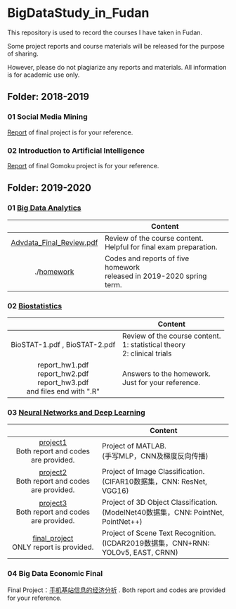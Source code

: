 # BigDataStudy_in_Fudan
This repository is used to record the courses I have taken in Fudan.

Some project reports and course materials will be released for the purpose of sharing.

However, please do not plagiarize any reports and materials. All information is for academic use only.




## Folder: 2018-2019

### 01 Social Media Mining

[Report](https://github.com/IMNearth/BigDataStudy_in_Fudan/blob/master/2018-2019/0626Twitter-report-new.pdf) of final project is for your reference.



### 02 Introduction to Artificial Intelligence

[Report](https://github.com/IMNearth/BigDataStudy_in_Fudan/blob/master/2018-2019/AI-repo-formal.pdf) of final Gomoku project is for your reference.




## Folder: 2019-2020

### 01 [Big Data Analytics](https://github.com/IMNearth/BigDataStudy_in_Fudan/tree/master/2019-2020/01_BigDataAnalytics)

|                                                              | Content                                                      |
| :----------------------------------------------------------: | ------------------------------------------------------------ |
| [Advdata_Final_Review.pdf](https://github.com/IMNearth/BigDataStudy_in_Fudan/blob/master/2019-2020/01_BigDataAnalytics/Advdata_Final_Review.pdf) | Review of the course content. <br/>Helpful for final exam preparation. |
| ./[homework](https://github.com/IMNearth/BigDataStudy_in_Fudan/tree/master/2019-2020/01_BigDataAnalytics/homework) | Codes and reports of five homework <br/>released in 2019-2020 spring term. |



### 02 [Biostatistics](https://github.com/IMNearth/BigDataStudy_in_Fudan/tree/master/2019-2020/02_Biostatistics)

|                                                              | Content                                                      |
| :----------------------------------------------------------: | ------------------------------------------------------------ |
|                BioSTAT-1.pdf , BioSTAT-2.pdf                 | Review of the course content.<br/>1: statistical theory <br/>2: clinical trials |
| report_hw1.pdf<br/>report_hw2.pdf<br/>report_hw3.pdf<br/>and files end with ".R" | Answers to the homework. <br/> Just for your reference.      |



### 03 [Neural Networks and Deep Learning](https://github.com/IMNearth/BigDataStudy_in_Fudan/tree/master/2019-2020/03_DeepLearning)

|                                                              | Content                                                      |
| :----------------------------------------------------------: | ------------------------------------------------------------ |
| [project1](https://github.com/IMNearth/BigDataStudy_in_Fudan/tree/master/2019-2020/03_DeepLearning/project1)<br/>Both report and codes are provided. | Project of MATLAB. <br/>(手写MLP，CNN及梯度反向传播)         |
| [project2](https://github.com/IMNearth/BigDataStudy_in_Fudan/tree/master/2019-2020/03_DeepLearning/project2)<br/>Both report and codes are provided. | Project of Image Classification.<br/>(CIFAR10数据集，CNN: ResNet, VGG16) |
| [project3](https://github.com/IMNearth/BigDataStudy_in_Fudan/tree/master/2019-2020/03_DeepLearning/project3)<br/>Both report and codes are provided. | Project of 3D Object Classification. <br/>(ModelNet40数据集，CNN: PointNet, PointNet++) |
| [final_project](https://github.com/IMNearth/BigDataStudy_in_Fudan/tree/master/2019-2020/03_DeepLearning/final_report)<br/>ONLY report is provided. | Project of Scene Text Recognition. <br/>(ICDAR2019数据集，CNN+RNN: YOLOv5, EAST, CRNN) |



### 04 Big Data Economic Final

Final Project：[手机基站信息的经济分析](https://github.com/FDU-SDS/Big_Data_Economic_Course_Final) . Both report and codes are provided for your reference.

